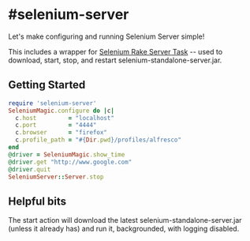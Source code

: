 #selenium-server
===============

Let's make configuring and running Selenium Server simple!

This includes a wrapper for [Selenium Rake Server Task](http://selenium.googlecode.com/svn/trunk/docs/api/rb/Selenium/Rake/ServerTask.html) -- used to download, start, stop, and restart selenium-standalone-server.jar.

## Getting Started
```ruby
require 'selenium-server'
SeleniumMagic.configure do |c|
  c.host         = "localhost"
  c.port         = "4444"
  c.browser      = "firefox"
  c.profile_path = "#{Dir.pwd}/profiles/alfresco"
end
@driver = SeleniumMagic.show_time
@driver.get "http://www.google.com"
@driver.quit
SeleniumServer::Server.stop
```  

## Helpful bits
The start action will download the latest selenium-standalone-server.jar (unless it already has) and run it, backgrounded, with logging disabled.
